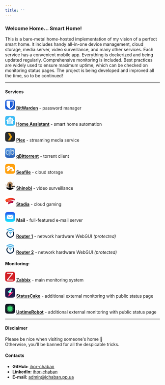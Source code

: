 ```yaml
---
title: ''
---
```

### Welcome Home... Smart Home!
This is a bare-metal home-hosted implementation of my vision of a perfect smart home. It includes handy all-in-one device management, cloud storage, media server, video surveillance, and many other services. Each service has a convenient mobile app. Everything is dockerized and being updated regularly. Comprehensive monitoring is included.
Best practices are widely used to ensure maximum uptime, which can be checked on monitoring status pages.
The project is being developed and improved all the time, so to be continued!

---

#### Services
[![BitWarden](image/bitwarden.png)](https://bitwarden.ichaban.pp.ua) [**BitWarden**](https://bitwarden.ichaban.pp.ua) - password manager\
\
[![Home Assistant](image/home-assistant.png)](https://home-assistant.ichaban.pp.ua) [**Home Assistant**](https://home-assistant.ichaban.pp.ua) - smart home automation\
\
[![Plex](image/plex.png)](https://plex.ichaban.pp.ua) [**Plex**](https://plex.ichaban.pp.ua) - streaming media service\
\
[![qBittorrent](image/qbittorrent.png)](https://qbittorrent.ichaban.pp.ua) [**qBittorrent**](https://qbittorrent.ichaban.pp.ua) - torrent client\
\
[![Seafile](image/seafile.png)](https://seafile.ichaban.pp.ua) [**Seafile**](https://seafile.ichaban.pp.ua) - cloud storage\
\
[![Shinobi](image/shinobi.png)](https://shinobi.ichaban.pp.ua) [**Shinobi**](https://shinobi.ichaban.pp.ua) - video surveillance\
\
[![Stadia](image/stadia.png)](https://stadia.google.com) [**Stadia**](https://stadia.google.com) - cloud gaming\
\
![Mail](image/mail.png) **Mail** - full-featured e-mail server\
\
[![Router1](image/openwrt.png)](https://router1.ichaban.pp.ua) [**Router 1**](https://router1.ichaban.pp.ua) - network hardware WebGUI *(protected)*\
\
[![Router2](image/openwrt.png)](https://router2.ichaban.pp.ua) [**Router 2**](https://router2.ichaban.pp.ua) - network hardware WebGUI *(protected)*

#### Monitoring:
[![Zabbix](image/zabbix.png)](https://zabbix.ichaban.pp.ua) [**Zabbix**](https://zabbix.ichaban.pp.ua) - main monitoring system\
\
[![StatusCake](image/statuscake.png)](https://statuscake.ichaban.pp.ua) [**StatusCake**](https://statuscake.ichaban.pp.ua) - additional external monitoring with public status page\
\
[![UptimeRobot](image/uptimerobot.png)](https://stats.uptimerobot.com/MNJ53f5w5R) [**UptimeRobot**](https://stats.uptimerobot.com/MNJ53f5w5R) - additional external monitoring with public status page

---

#### Disclaimer
Please be nice when visiting someone's home 🙂\
Otherwise, you'll be banned for all the despicable tricks.

#### Contacts
 - **GitHub:** [ihor-chaban](https://github.com/ihor-chaban)
 - **LinkedIn:** [ihor-chaban](https://www.linkedin.com/in/ihor-chaban)
 - **E-mail:** [admin@ichaban.pp.ua](mailto:admin@ichaban.pp.ua)
